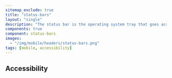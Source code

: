```yaml
---
sitemap_exclude: true
title: "status-bars"
layout: "single"
description: "The status bar is the operating system tray that goes across the top of the device screen."
components: true
component: status-bars
images:
  - "/img/mobile/headers/status-bars.png"
tags: [mobile, accessibility]
---
```


## Accessibility
